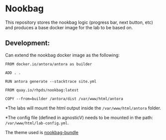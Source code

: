# Nookbag

This repository stores the nookbag logic (progress bar, next button, etc) and produces a base docker image for the lab to be based on.

## Development:

Can extend the nookbag docker image as the following:
```
FROM docker.io/antora/antora as builder

ADD . .

RUN antora generate --stacktrace site.yml

FROM quay.io/rhpds/nookbag:latest

COPY --from=builder /antora/dist /var/www/html/antora
```

*The labs will mount the html output inside the `/var/www/html/antora` folder.

*The config file (defined in agnosticV) needs to be mounted in the path: `/var/www/html/lab-config.yml`.

The theme used is [nookbag-bundle](https://github.com/rhpds/nookbag-bundle)
